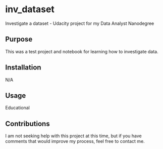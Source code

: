 # inv_dataset
Investigate a dataset - Udacity project for my Data Analyst Nanodegree

## Purpose
This was a test project and notebook for learning how to investigate data.
## Installation
N/A
## Usage
Educational
## Contributions
I am not seeking help with this project at this time, but if you have comments that would improve my process, feel free to contact me.

